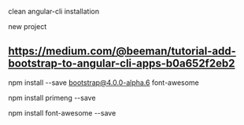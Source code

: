 clean angular-cli installation

new project

https://medium.com/@beeman/tutorial-add-bootstrap-to-angular-cli-apps-b0a652f2eb2
---------------------------------------------------------------------------------

  npm install --save bootstrap@4.0.0-alpha.6 font-awesome

  npm install primeng --save

  npm install font-awesome --save
